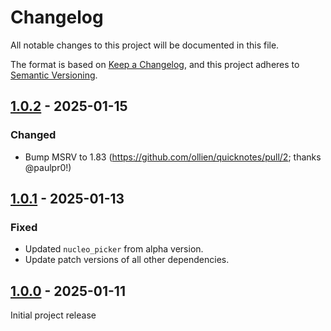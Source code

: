 # Changelog

All notable changes to this project will be documented in this file.

The format is based on [Keep a Changelog](https://keepachangelog.com/en/1.1.0/),
and this project adheres to [Semantic Versioning](https://semver.org/spec/v2.0.0.html).

## [1.0.2] - 2025-01-15

### Changed

- Bump MSRV to 1.83 (https://github.com/ollien/quicknotes/pull/2; thanks @paulpr0!)

## [1.0.1] - 2025-01-13

### Fixed

- Updated `nucleo_picker` from alpha version.
- Update patch versions of all other dependencies.

## [1.0.0] - 2025-01-11

Initial project release

[1.0.2]: https://github.com/ollien/quicknotes/compare/v1.0.1...v1.0.2
[1.0.1]: https://github.com/ollien/quicknotes/compare/v1.0.0...v1.0.1
[1.0.0]: https://github.com/ollien/quicknotes/releases/tag/v1.0.0
